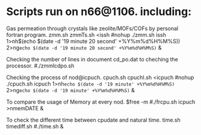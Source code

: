 # Scripts run on n66@1106. including:

 Gas permeation through crystals like zeolite/MOFs/COFs by personal fortran program.
 zmm.sh zmmTs.sh <issh
#nohup ./zmm.sh issh 1>nh$(echo $(date -d '19 minute 20 second' +%Y%m%d%H%M%S)) 2>ng`echo $(date -d '19 minute 20 second' +%Y%m%d%H%M%S)` &

 Checking the number of lines in document cd_po.dat to cheching the processor.
#./zmmlcdpo.sh

 Checking the process of nod@icpuch. 
 cpuch.sh cpuchI.sh <icpuch
#nohup ./cpuch.sh icpuch 1>nh`echo $(date -d '19 minute' +%Y%m%d%H%M%S)` 2>ng`echo $(date -d '19 minute' +%Y%m%d%H%M%S)` &

 To compare the usage of Memory at every nod. $free -m
#./frcpu.sh icpuch >nmemDATE &

 To check the different time between cpudate and natural time.
 time.sh timediff.sh
#./time.sh &
